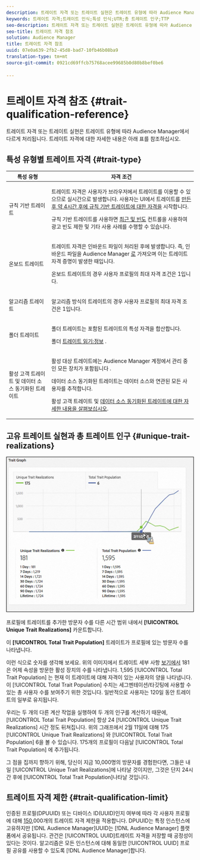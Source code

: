 ```yaml
---
description: 트레이트 자격 또는 트레이트 실현은 트레이트 유형에 따라 Audience Manager에서 다르게 처리됩니다. 트레이트 자격에 대한 자세한 내용은 아래 표를 참조하십시오.
keywords: 트레이트 자격;트레이트 인식;특성 인식;UTR;총 트레이트 인구;TTP
seo-description: 트레이트 자격 또는 트레이트 실현은 트레이트 유형에 따라 Audience Manager에서 다르게 처리됩니다. 트레이트 자격에 대한 자세한 내용은 아래 표를 참조하십시오.
seo-title: 트레이트 자격 참조
solution: Audience Manager
title: 트레이트 자격 참조
uuid: 07e0a639-2fb2-45d8-bad7-10fb46b08ba9
translation-type: tm+mt
source-git-commit: 0921cd69ffcb75768acee99685b0d80b8bef0be6

---
```



# 트레이트 자격 참조 {#trait-qualification-reference}

트레이트 자격 또는 트레이트 실현은 트레이트 유형에 따라 Audience Manager에서 다르게 처리됩니다. 트레이트 자격에 대한 자세한 내용은 아래 표를 참조하십시오.

## 특성 유형별 트레이트 자격 {#trait-type}

<table id="table_14CD705F376B44EEA9A6C011984356F0"> 
 <thead> 
  <tr> 
   <th colname="col1" class="entry"> 특성 유형 </th> 
   <th colname="col2" class="entry"> 자격 조건 </th> 
  </tr> 
 </thead>
 <tbody> 
  <tr> 
   <td colname="col1"> <p>규칙 기반 트레이트 </p> </td> 
   <td colname="col2"> <p>트레이트 자격은 사용자가 브라우저에서 트레이트를 이용할 수 있으므로 실시간으로 발생합니다. 사용자는 UI에서 트레이트를 <a href="../../features/traits/create-onboarded-rule-based-traits.md#create-rules-based-or-onboarded-traits"> 만든 후 약 4시간 후에 규칙 기반 트레이트에 대한 자격을</a> 시작합니다. </p> <p>규칙 기반 트레이트를 사용하면 <a href="../../features/segments/recency-and-frequency.md"> 최근 및 빈도</a> 컨트롤을 사용하여 광고 빈도 제한 및 기타 사용 사례를 수행할 수 있습니다. </p> </td> 
  </tr> 
  <tr> 
   <td colname="col1"> <p>온보드 트레이트 </p> </td> 
   <td colname="col2"> <p>트레이트 자격은 인바운드 파일이 처리된 후에 발생합니다. 즉, 인바운드 파일을 Audience Manager <a href="../../faq/faq-inbound-data-ingestion.md"> 로</a> 가져오며 이는 트레이트 자격 증명이 발생한 때입니다. </p> <p> 온보드 트레이트의 경우 사용자 프로필의 최대 자격 조건은 1입니다. </p> </td> 
  </tr> 
  <tr> 
   <td colname="col1"> <p>알고리즘 트레이트 </p> </td> 
   <td colname="col2"> <p>알고리즘 방식의 트레이트의 경우 사용자 프로필의 최대 자격 조건은 1입니다. </p> </td> 
  </tr> 
  <tr> 
   <td colname="col1"> <p> 폴더 트레이트 </p> </td> 
   <td colname="col2"> <p>폴더 트레이트는 포함된 트레이트의 특성 자격을 합산합니다. </p> <p>폴더 <a href="../../features/traits/about-folder-traits.md"> 트레이트 읽기:정보</a> . </p> </td> 
  </tr>
  <tr> 
   <td colname="col1"> <p>활성 고객 트레이트 및 데이터 소스 동기화된 트레이트 </p> </td> 
   <td colname="col2"> <p>활성 <span class="wintitle"> 대상</span> 트레이트에는 Audience Manager 계정에서 관리 중인 모든 장치가 <span class="wintitle"> 포함됩니다</span> . </p> <p><span class="wintitle"> 데이터 소스 동기화된</span> 트레이트는 데이터 소스와 연관된 모든 사용자를 추적합니다. </p> <p>활성 고객 트레이트 및 <a href="../../features/traits/client-activity-synced-audience-traits.md"> 데이터 소스 동기화된 트레이트에 대한 자세한 내용을 살펴보십시오</a>. </p> </td>
  </tr>
 </tbody>
</table>

## 고유 트레이트 실현과 총 트레이트 인구 {#unique-trait-realizations}

![](assets/utr-ttp1.png)

프로필에 트레이트를 추가한 방문자 수를 다른 시간 범위 내에서 **[!UICONTROL Unique Trait Realizations]** 카운트합니다.

이 **[!UICONTROL Total Trait Population]** 트레이트가 프로필에 있는 방문자 수를 나타냅니다.

이런 식으로 숫자를 생각해 보세요. 위의 이미지에서 트레이트 세부 사항 [보기에서](../../features/traits/trait-details-page.md) 181은 어제 속성을 방문한 활성 장치의 수를 나타냅니다. 1,595 [!UICONTROL Total Trait Population] 는 현재 이 트레이트에 대해 자격이 있는 사용자의 양을 나타냅니다. 이 [!UICONTROL Total Trait Population] 수치는 세그멘테이션/타깃팅에 사용할 수 있는 총 사용자 수를 보여주기 위한 것입니다. 일반적으로 사용자는 120일 동안 트레이트의 일부로 유지됩니다.

우리는 두 개의 다른 계산 작업을 실행하여 두 개의 인구를 계산하기 때문에, [!UICONTROL Total Trait Population] 항상 24 [!UICONTROL Unique Trait Realizations] 시간 정도 뒤쳐집니다. 위의 그래프에서 2월 11일에 대해 175 [!UICONTROL Unique Trait Realizations] 와 [!UICONTROL Total Trait Population] 6을 볼 수 있습니다. 175개의 프로필이 다음날 [!UICONTROL Total Trait Population] 에 추가됩니다.

그 점을 집까지 향하기 위해, 당신이 지금 10,000명의 방문자를 경험한다면, 그들은 내일 [!UICONTROL Unique Trait Realizations]에 나타날 것이지만, 그것은 단지 24시간 후에 [!UICONTROL Total Trait Population]나타날 것입니다.

## 트레이트 자격 제한 {#trait-qualification-limit}

인증된 프로필(DPUUID) 또는 디바이스 ID(UUID)인지 여부에 따라 각 사용자 프로필에 대해 [150,](../../reference/ids-in-aam.md)000개의 트레이트 자격 [](../../reference/ids-in-aam.md)제한을 적용합니다. DPUUID는 특정 인스턴스에 고유하지만 [!DNL Audience Manager]UUID는 [!DNL Audience Manager] 플랫폼에서 공유됩니다. 관건은 [!UICONTROL UUID]트레이트 자격을 저장할 때 공정성이 있다는 것이다. 알고리즘은 모든 인스턴스에 대해 동일한 [!UICONTROL UUID] 프로필 공유를 사용할 수 있도록 [!DNL Audience Manager]합니다.
